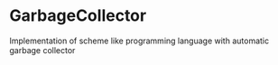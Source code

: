 # GarbageCollector
Implementation of scheme like programming language with automatic garbage collector
